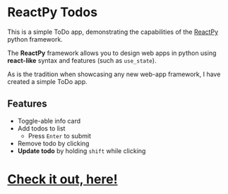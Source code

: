 # ReactPy Todos

This is a simple ToDo app, demonstrating the capabilities of the [ReactPy](https://reactpy.dev/) python framework.

The **ReactPy** framework allows you to design web apps in python using **react-like** syntax and features (such as `use_state`). 

As is the tradition when showcasing any new web-app framework, I have created a simple ToDo app.

## Features

* Toggle-able info card
* Add todos to list
    * Press `Enter` to submit
* Remove todo by clicking
* **Update todo** by holding `shift` while clicking

# [Check it out, here!](https://reactpy-todos.marcusweinberger.repl.co)

